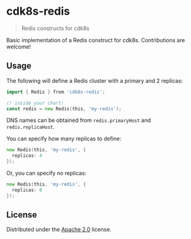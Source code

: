 # cdk8s-redis

> Redis constructs for cdk8s

Basic implementation of a Redis construct for cdk8s. Contributions are welcome!

## Usage

The following will define a Redis cluster with a primary and 2 replicas:

```go
import { Redis } from 'cdk8s-redis';

// inside your chart:
const redis = new Redis(this, 'my-redis');
```

DNS names can be obtained from `redis.primaryHost` and `redis.replicaHost`.

You can specify how many replicas to define:

```go
new Redis(this, 'my-redis', {
  replicas: 4
});
```

Or, you can specify no replicas:

```go
new Redis(this, 'my-redis', {
  replicas: 0
});
```

## License

Distributed under the [Apache 2.0](./LICENSE) license.
